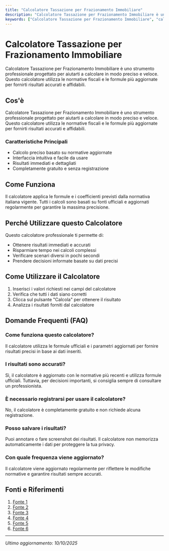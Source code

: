 ```yaml
---
title: "Calcolatore Tassazione per Frazionamento Immobiliare"
description: "Calcolatore Tassazione per Frazionamento Immobiliare è uno strumento professionale progettato per aiutarti a calcolare in modo preciso e veloce. Questo calcolatore utilizza le normative fiscali e le formule più aggiornate per fornirti risultati accurati e affidabili."
keywords: ["Calcolatore Tassazione per Frazionamento Immobiliare", "calcolatore", "calcolo online"]
---
```


# Calcolatore Tassazione per Frazionamento Immobiliare

Calcolatore Tassazione per Frazionamento Immobiliare è uno strumento professionale progettato per aiutarti a calcolare in modo preciso e veloce. Questo calcolatore utilizza le normative fiscali e le formule più aggiornate per fornirti risultati accurati e affidabili.

## Cos'è

Calcolatore Tassazione per Frazionamento Immobiliare è uno strumento professionale progettato per aiutarti a calcolare in modo preciso e veloce. Questo calcolatore utilizza le normative fiscali e le formule più aggiornate per fornirti risultati accurati e affidabili.

### Caratteristiche Principali

- Calcolo preciso basato su normative aggiornate
- Interfaccia intuitiva e facile da usare
- Risultati immediati e dettagliati
- Completamente gratuito e senza registrazione

## Come Funziona

Il calcolatore applica le formule e i coefficienti previsti dalla normativa italiana vigente. Tutti i calcoli sono basati su fonti ufficiali e aggiornati regolarmente per garantire la massima precisione.

## Perché Utilizzare questo Calcolatore

Questo calcolatore professionale ti permette di:

- Ottenere risultati immediati e accurati
- Risparmiare tempo nei calcoli complessi
- Verificare scenari diversi in pochi secondi
- Prendere decisioni informate basate su dati precisi

## Come Utilizzare il Calcolatore

1. Inserisci i valori richiesti nei campi del calcolatore
2. Verifica che tutti i dati siano corretti
3. Clicca sul pulsante "Calcola" per ottenere il risultato
4. Analizza i risultati forniti dal calcolatore

## Domande Frequenti (FAQ)

### Come funziona questo calcolatore?

Il calcolatore utilizza le formule ufficiali e i parametri aggiornati per fornire risultati precisi in base ai dati inseriti.

### I risultati sono accurati?

Sì, il calcolatore è aggiornato con le normative più recenti e utilizza formule ufficiali. Tuttavia, per decisioni importanti, si consiglia sempre di consultare un professionista.

### È necessario registrarsi per usare il calcolatore?

No, il calcolatore è completamente gratuito e non richiede alcuna registrazione.

### Posso salvare i risultati?

Puoi annotare o fare screenshot dei risultati. Il calcolatore non memorizza automaticamente i dati per proteggere la tua privacy.

### Con quale frequenza viene aggiornato?

Il calcolatore viene aggiornato regolarmente per riflettere le modifiche normative e garantire risultati sempre accurati.

## Fonti e Riferimenti

1. [Fonte 1](https://www.living-re.it/calcolatori/imposte-compravendita-immobiliare-prima-e-seconda-casa.html?showall=1)
2. [Fonte 2](https://www.studiomadera.it/frazionamento-firenze)
3. [Fonte 3](https://www.notaiofacile.it/contenuti/tasse_e_imposte.html)
4. [Fonte 4](https://www.fiscoetasse.com/forum/threads/plusvalenza-immobiliare-in-caso-di-frazionamento-su-cosa-si-calcola.118133/)
5. [Fonte 5](https://www.cronoshare.it/quanto-costa/frazionare-proprieta)
6. [Fonte 6](https://homstar.it/frazionamento-di-un-immobile-quando-conviene-costi-e-procedura/)

---

*Ultimo aggiornamento: 10/10/2025*
